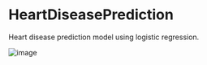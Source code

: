 # HeartDiseasePrediction
Heart disease prediction model using logistic regression.

![image](https://user-images.githubusercontent.com/114056075/202629441-fc247cfd-2de6-4c25-b410-1dc306fd6ecb.png)

